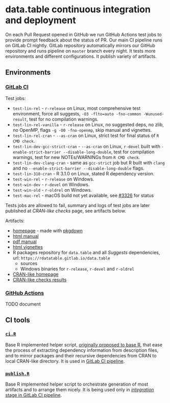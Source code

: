 # data.table continuous integration and deployment

On each Pull Request opened in GitHub we run GitHub Actions test jobs to provide prompt feedback about the status of PR. Our main CI pipeline runs on GitLab CI nightly. GitLab repository automatically mirrors our GitHub repository and runs pipeline on `master` branch every night. It tests more environments and different configurations. It publish variety of artifacts.

## Environments

### [GitLab CI](./../.gitlab-ci.yml)

Test jobs:
- `test-lin-rel` - `r-release` on Linux, most comprehensive test environment, force all suggests, `-O3 -flto=auto -fno-common -Wunused-result`, test for no compilation warnings.
- `test-lin-rel-vanilla` - `r-release` on Linux, no suggested deps, no zlib, no OpenMP, flags `-g -O0 -fno-openmp`, skip manual and vignettes.
- `test-lin-rel-cran` - `--as-cran` on Linux, strict test for final status of `R CMD check`.
- `test-lin-dev-gcc-strict-cran` - `--as-cran` on Linux, `r-devel` built with `-enable-strict-barrier --disable-long-double`, test for compilation warnings, test for new NOTEs/WARNINGs from `R CMD check`.
- `test-lin-dev-clang-cran` - same as `gcc-strict` job but R built with `clang` and  no `--enable-strict-barrier --disable-long-double` flags.
- `test-lin-310-cran` - R 3.1.0 on Linux, stated R dependency version.
- `test-win-rel` - `r-release` on Windows.
- `test-win-dev` - `r-devel` on Windows.
- `test-win-old` - `r-oldrel` on Windows.
- `test-mac-rel` - macOS build not yet available, see [#3326](https://github.com/Rdatatable/data.table/issues/3326) for status

Tests jobs are allowed to fail, summary and logs of test jobs are later published at _CRAN-like checks_ page, see artifacts below.

Artifacts:
- [homepage](https://rdatatable.gitlab.io/data.table) - made with [pkgdown](https://github.com/r-lib/pkgdown)
- [html manual](https://rdatatable.gitlab.io/data.table/library/data.table/html/00Index.html)
- [pdf manual](https://rdatatable.gitlab.io/data.table/web/packages/data.table/data.table.pdf)
- [html vignettes](https://rdatatable.gitlab.io/data.table/library/data.table/doc/index.html)
- R packages repository for `data.table` and all _Suggests_ dependencies, url: `https://rdatatable.gitlab.io/data.table`
  - sources
  - Windows binaries for `r-release`, `r-devel` and `r-oldrel`
- [CRAN-like homepage](https://rdatatable.gitlab.io/data.table/web/packages/data.table/index.html)
- [CRAN-like checks results](https://rdatatable.gitlab.io/data.table/web/checks/check_results_data.table.html)

### [GitHub Actions](./../.github/workflows)

TODO document

## CI tools

### [`ci.R`](./ci.R)

Base R implemented helper script, [originally proposed to base R](https://svn.r-project.org/R/branches/tools4pkgs/src/library/tools/R/packages.R), that ease the process of extracting dependency information from description files, and to mirror packages and their recursive dependencies from CRAN to local CRAN-like directory. It is used in [GitLab CI pipeline](./../.gitlab-ci.yml).

### [`publish.R`](./publish.R)

Base R implemented helper script to orchestrate generation of most artifacts and to arrange them nicely. It is being used only in [_integration_ stage in GitLab CI pipeline](./../.gitlab-ci.yml).

